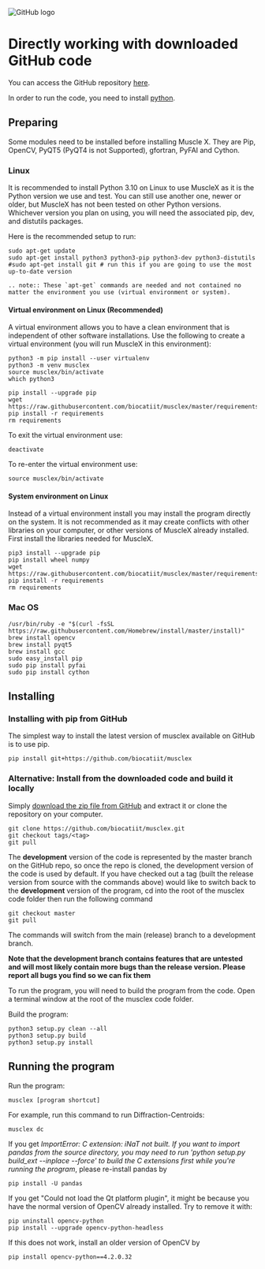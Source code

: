 ![GitHub logo](https://github.githubassets.com/images/modules/logos_page/GitHub-Mark.png)

# Directly working with downloaded GitHub code

You can access the GitHub repository [here](https://github.com/biocatiit/musclex).

In order to run the code, you need to install [python](https://www.python.org/).

## Preparing

Some modules need to be installed before installing Muscle X. They are Pip, OpenCV, PyQT5 (PyQT4 is not Supported), gfortran, PyFAI and Cython.

### Linux

It is recommended to install Python 3.10 on Linux to use MuscleX as it is the Python version we use and test. You can still use another one, newer or older, but MuscleX has not been tested on other Python versions. Whichever version you plan on using, you will need the associated pip, dev, and distutils packages. 

Here is the recommended setup to run:
```
sudo apt-get update
sudo apt-get install python3 python3-pip python3-dev python3-distutils 
#sudo apt-get install git # run this if you are going to use the most up-to-date version
```
```eval_rst
.. note:: These `apt-get` commands are needed and not contained no matter the environment you use (virtual environment or system).
```

#### Virtual environment on Linux (Recommended)

A virtual environment allows you to have a clean environment that is independent of other software installations. Use the following to create a virtual environment (you will run MuscleX in this environment):

```
python3 -m pip install --user virtualenv
python3 -m venv musclex
source musclex/bin/activate
which python3

pip install --upgrade pip
wget https://raw.githubusercontent.com/biocatiit/musclex/master/requirements
pip install -r requirements
rm requirements
```

To exit the virtual environment use:
```
deactivate
```
To re-enter the virtual environment use:
```
source musclex/bin/activate
```

#### System environment on Linux

Instead of a virtual environment install you may install the program directly on the system. It is not recommended as it may create conflicts with other libraries on your computer, or other versions of MuscleX already installed.
First install the libraries needed for MuscleX. 
```
pip3 install --upgrade pip
pip install wheel numpy
wget https://raw.githubusercontent.com/biocatiit/musclex/master/requirements
pip install -r requirements
rm requirements
```

### Mac OS
```
/usr/bin/ruby -e "$(curl -fsSL https://raw.githubusercontent.com/Homebrew/install/master/install)"
brew install opencv
brew install pyqt5
brew install gcc
sudo easy_install pip
sudo pip install pyfai
sudo pip install cython
```

## Installing

### Installing with pip from GitHub

The simplest way to install the latest version of musclex available on GitHub is to use pip.
```
pip install git+https://github.com/biocatiit/musclex
```

### Alternative: Install from the downloaded code and build it locally

Simply [download the zip file from GitHub](https://github.com/biocatiit/musclex) and extract it or clone the repository on your computer.
```
git clone https://github.com/biocatiit/musclex.git
git checkout tags/<tag>
git pull
```

The **development** version of the code is represented by the master branch on the GitHub repo, so once the repo is cloned, the development version of the code is used by default.  If you have checked out a tag (built the release version from source with the commands above) would like to switch back to the **development** version of the program, cd into the root of the musclex code folder then run the following command

```
git checkout master
git pull
```

The commands will switch from the main (release) branch to a development branch.

**Note that the development branch contains features that are untested and will most likely contain more bugs than the release version. Please report all bugs you find so we can fix them**


To run the program, you will need to build the program from the code. Open a terminal window at the root of the musclex code folder.

Build the program:
```
python3 setup.py clean --all
python3 setup.py build
python3 setup.py install
```

## Running the program

Run the program:
```
musclex [program shortcut]
```
For example, run this command to run Diffraction-Centroids:
```
musclex dc
```
If you get _ImportError: C extension: iNaT not built. If you want to import pandas from the source directory, you may need to run 'python setup.py build_ext --inplace --force' to build the C extensions first while you're running the program_, please re-install pandas by
```
pip install -U pandas
```
If you get "Could not load the Qt platform plugin", it might be because you have the normal version of OpenCV already installed. Try to remove it with:
```
pip uninstall opencv-python
pip install --upgrade opencv-python-headless
```
If this does not work, install an older version of OpenCV by
```
pip install opencv-python==4.2.0.32
```

